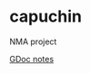 # capuchin
NMA project

[GDoc notes](https://docs.google.com/document/d/1ku3SOteiY2WEMyY_TKIeKdPKgLH-vJp6qFQQRjkpnMI/edit#heading=h.k7dktqqb6exx)
